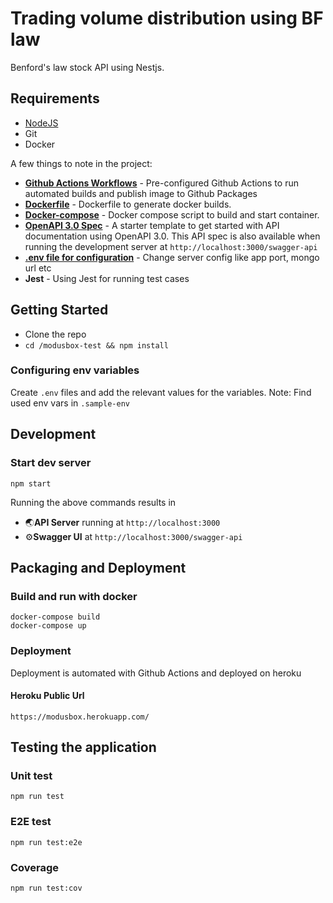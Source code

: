 # Trading volume distribution using BF law

Benford's law stock API using Nestjs.

## Requirements

- [NodeJS](https://nodejs.org/en/)
- Git
- Docker

A few things to note in the project:
* **[Github Actions Workflows](https://github.com/thatshailesh/modusbox-test/blob/master/.github/workflows)** - Pre-configured Github Actions to run automated builds and publish image to Github Packages
* **[Dockerfile](https://github.com/thatshailesh/modusbox-test/blob/master/Dockerfile)** - Dockerfile to generate docker builds.
* **[Docker-compose](https://github.com/thatshailesh/modusbox-test/blob/master/docker-compose.yml)** - Docker compose script to build and start container.
* **[OpenAPI 3.0 Spec](#Swagger)** - A starter template to get started with API documentation using OpenAPI 3.0. This API spec is also available when running the development server at `http://localhost:3000/swagger-api`
* **[.env file for configuration](#environment)** - Change server config like app port, mongo url etc
* **Jest** - Using Jest for running test cases

## Getting Started

- Clone the repo
- `cd /modusbox-test && npm install`

### Configuring env variables
Create `.env` files and add the relevant values for the variables.
Note: Find used env vars in `.sample-env` 

## Development

### Start dev server
```
npm start
```

Running the above commands results in 
* 🌏**API Server** running at `http://localhost:3000`
* ⚙️**Swagger UI** at `http://localhost:3000/swagger-api`

## Packaging and Deployment
### Build and run with docker
```
docker-compose build
docker-compose up
```

### Deployment
Deployment is automated with Github Actions and deployed on heroku

#### Heroku Public Url
```
https://modusbox.herokuapp.com/
```
## Testing the application


### Unit test
```
npm run test
```

### E2E test
```
npm run test:e2e
```

### Coverage
```
npm run test:cov
```
